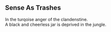 Sense As Trashes
----------------
In the turqoise anger of the clandenstine.  
A black and cheerless jar is deprived in the jungle.  
